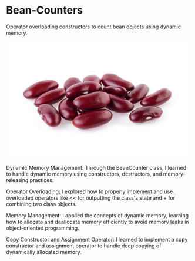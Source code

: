 # Bean-Counters
Operator overloading constructors to count bean objects using dynamic memory.

<img src="assets/Beans.png" width="500">

Dynamic Memory Management: Through the BeanCounter class, I learned to handle dynamic memory using constructors, destructors, and memory-releasing practices.

Operator Overloading: I explored how to properly implement and use overloaded operators like << for outputting the class's state and + for combining two class objects.

Memory Management: I applied the concepts of dynamic memory, learning how to allocate and deallocate memory efficiently to avoid memory leaks in object-oriented programming.

Copy Constructor and Assignment Operator: I learned to implement a copy constructor and assignment operator to handle deep copying of dynamically allocated memory.

